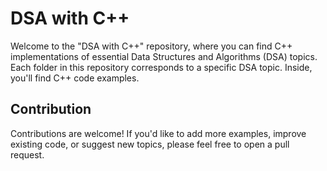 # DSA with C++

Welcome to the "DSA with C++" repository, where you can find C++ implementations of essential Data Structures and Algorithms (DSA) topics. Each folder in this repository corresponds to a specific DSA topic. Inside, you'll find C++ code examples.
## Contribution
Contributions are welcome! If you'd like to add more examples, improve existing code, or suggest new topics, please feel free to open a pull request.
